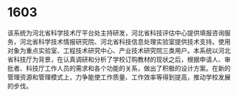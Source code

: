 # 1603
该系统为河北省科学技术厅平台处主持研发，河北省科技评估中心提供填报咨询服务，河北省科学技术情报研究院、河北省科技信息处理实验室提供技术支持。使用对象为重点实验室、工程技术研究中心、产业技术研究院三类用户。本系统以河北省科技厅为背景，在认真调研和分析了学校订购教材的现状之后，根据申请人、审批者、科技厅工作人员的需求和各个功能的关系，做出了积极的设计方案。在新的管理资源和管理模式上，力争能使工作质量、工作效率等得到提高，推动学校发展的步伐。
